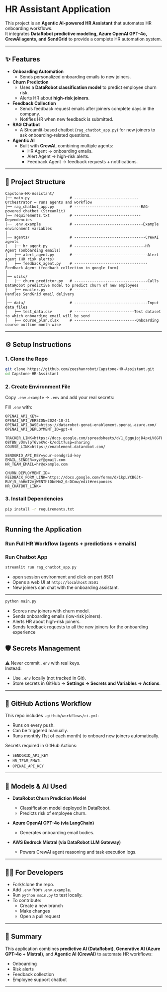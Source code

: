 # HR Assistant Application

This project is an **Agentic AI-powered HR Assistant** that automates HR onboarding workflows.  
It integrates **DataRobot predictive modeling, Azure OpenAI GPT-4o, CrewAI agents, and SendGrid** to provide a complete HR automation system.

---

## ✨ Features
- **Onboarding Automation**  
  - Sends personalized onboarding emails to new joiners.  
- **Churn Prediction**  
  - Uses a **DataRobot classification model** to predict employee churn risk.  
  - Alerts HR about **high-risk joiners**.  
- **Feedback Collection**  
  - Sends feedback request emails after joiners complete days in the company.  
  - Notifies HR when new feedback is submitted.  
- **RAG Chatbot**  
  - A Streamlit-based chatbot (`rag_chatbot_app.py`) for new joiners to ask onboarding-related questions.  
- **Agentic AI**  
  - Built with **CrewAI**, combining multiple agents:
    - HR Agent → onboarding emails.  
    - Alert Agent → high-risk alerts.  
    - Feedback Agent → feedback requests + notifications.  

---

## 📂 Project Structure
```
Capstone-HR-Assistant/
│── main.py                  # -----------------------------Orchestrator – runs agents and workflow
│── rag_chatbot_app.py       # ------------------------------RAG-powered chatbot (Streamlit)
│── requirements.txt         # ------------------------------Dependencies
│── .env.example             # -------------------------------Example environment variables
│
│── agents/                  # --------------------------------CrewAI agents
│   ├── hr_agent.py          # --------------------------------HR Agent (onboarding emails)
│   ├── alert_agent.py       # ---------------------------------Alert Agent (HR risk alerts)
│   ├── feedback_agent.py    # ---------------------------------Feedback Agent (feedback collection in google form)
│
│── utils/                   
│   ├── churn_predictor.py   # ---------------------------------Calls DataRobot predictive model to predict churn of new employees
│   ├── emailer.py           # --------------------------------- Handles SendGrid email delivery
│
│── data/                    # ---------------------------------Input data files
│   ├── test_data.csv        # ---------------------------Test dataset to which onboarding email will be send
│   ├── course_plan.xlsx     # ----------------------------Onboarding course outline month wise
```

---

## ⚙️ Setup Instructions

### 1. Clone the Repo
```bash
git clone https://github.com/zeeshanrobot/Capstone-HR-Assistant.git
cd Capstone-HR-Assistant
```

### 2. Create Environment File
Copy `.env.example` → `.env` and add your real secrets:

Fill `.env` with:
```
OPENAI_API_KEY=
OPENAI_API_VERSION=2024-10-21
OPENAI_API_BASE=https://datarobot-genai-enablement.openai.azure.com/
OPENAI_API_DEPLOYMENT_ID=gpt-4

TRACKER_LINK=https://docs.google.com/spreadsheets/d/1_EggujojD4pxLV6GFLLfr-O8TBN_vDmvlpT6veKVd-k/edit?usp=sharing
COURSE_LINK=https://enablement.datarobot.com/

SENDGRID_API_KEY=your-sendgrid-key
EMAIL_SENDER=xyzf@gmail.com
HR_TEAM_EMAIL=hr@example.com

CHURN_DEPLOYMENT_ID=
FEEDBACK_FORM_LINK=https://docs.google.com/forms/d/1kpLYCBGJt-RUYj5_hhHmT2mjWENThtDbnMm2_6-DCmw/edit#responses
HR_CHATBOT_LINK=
```

### 3. Install Dependencies
```bash
pip install -r requirements.txt
```

---

##  Running the Application

### Run Full HR Workflow (agents + predictions + emails)

### Run Chatbot App
```bash
streamlit run rag_chatbot_app.py
```
- open session environment and click on port 8501
- Opens a web UI at `http://localhost:8501`  
- New joiners can chat with the onboarding assistant.  
---

```bash
python main.py
```
- Scores new joiners with churn model.  
- Sends onboarding emails (low-risk joiners).  
- Alerts HR about high-risk joiners.  
- Sends feedback requests to all the new joiners for the onboarding experience



## 🛡️ Secrets Management
⚠️ Never commit `.env` with real keys.  
Instead:
- Use `.env` locally (not tracked in Git).  
- Store secrets in GitHub → **Settings → Secrets and Variables → Actions**.  

---

## 🤝 GitHub Actions Workflow
This repo includes `.github/workflows/ci.yml`:
- Runs on every push.  
- Can be triggered manually.  
- Runs monthly (1st of each month) to onboard new joiners automatically.  

Secrets required in GitHub Actions:
- `SENDGRID_API_KEY`  
- `HR_TEAM_EMAIL`  
- `OPENAI_API_KEY`  

---

## 🧠 Models & AI Used
- **DataRobot Churn Prediction Model**  
  - Classification model deployed in DataRobot.  
  - Predicts risk of employee churn.  

- **Azure OpenAI GPT-4o (via LangChain)**  
  - Generates onboarding email bodies.  

- **AWS Bedrock Mistral (via DataRobot LLM Gateway)**  
  - Powers CrewAI agent reasoning and task execution logs.  

---

## 👨‍💻 For Developers
- Fork/clone the repo.  
- Add `.env` from `.env.example`.  
- Run `python main.py` to test locally.  
- To contribute:
  - Create a new branch  
  - Make changes  
  - Open a pull request  

---

## 📌 Summary
This application combines **predictive AI (DataRobot)**, **Generative AI (Azure GPT-4o + Mistral)**, and **Agentic AI (CrewAI)** to automate HR workflows:  
- Onboarding  
- Risk alerts  
- Feedback collection  
- Employee support chatbot  

---
